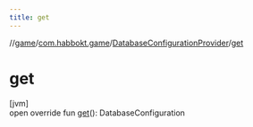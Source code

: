 ```yaml
---
title: get
---
```

//[game](../../../index.html)/[com.habbokt.game](../index.html)/[DatabaseConfigurationProvider](index.html)/[get](get.html)



# get



[jvm]\
open override fun [get](get.html)(): DatabaseConfiguration




